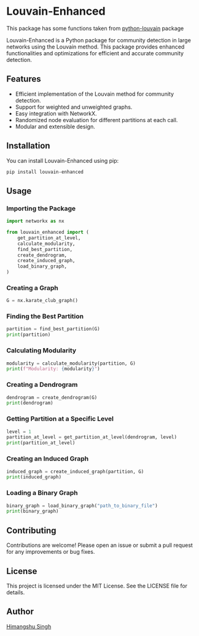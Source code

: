 # Louvain-Enhanced

This package has some functions taken from [python-louvain](https://github.com/taynaud/python-louvain) package

Louvain-Enhanced is a Python package for community detection in large networks using the Louvain method. This package provides enhanced functionalities and optimizations for efficient and accurate community detection.

## Features

- Efficient implementation of the Louvain method for community detection.
- Support for weighted and unweighted graphs.
- Easy integration with NetworkX.
- Randomized node evaluation for different partitions at each call.
- Modular and extensible design.

## Installation

You can install Louvain-Enhanced using pip:

```bash
pip install louvain-enhanced
```
## Usage

### Importing the Package
```python
import networkx as nx
```
```python
from louvain_enhanced import (
    get_partition_at_level,
    calculate_modularity,
    find_best_partition,
    create_dendrogram,
    create_induced_graph,
    load_binary_graph,
)
```

### Creating a Graph
```python
G = nx.karate_club_graph()
```

### Finding the Best Partition
```python
partition = find_best_partition(G)
print(partition)
```

### Calculating Modularity
```python
modularity = calculate_modularity(partition, G)
print(f"Modularity: {modularity}")
```

### Creating a Dendrogram
```python
dendrogram = create_dendrogram(G)
print(dendrogram)
```

### Getting Partition at a Specific Level
```python
level = 1
partition_at_level = get_partition_at_level(dendrogram, level)
print(partition_at_level)
```

### Creating an Induced Graph
```python
induced_graph = create_induced_graph(partition, G)
print(induced_graph)
```

### Loading a Binary Graph
```python
binary_graph = load_binary_graph("path_to_binary_file")
print(binary_graph)
```

## Contributing
Contributions are welcome! Please open an issue or submit a pull request for any improvements or bug fixes.

## License
This project is licensed under the MIT License. See the LICENSE file for details.

## Author
[Himangshu Singh](https://github.com/himangshusingh)